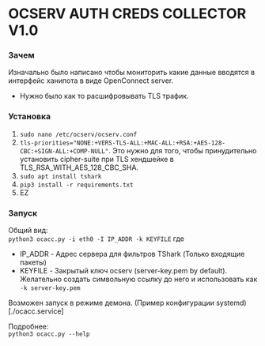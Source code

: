 # OCSERV AUTH CREDS COLLECTOR V1.0

### Зачем
Изначально было написано чтобы мониторить какие данные вводятся в интерфейс ханипота в виде OpenConnect server. 
+ Нужно было как то расшифровывать TLS трафик.

### Установка
 1. `sudo nano /etc/ocserv/ocserv.conf`
 2. `tls-priorities="NONE:+VERS-TLS-ALL:+MAC-ALL:+RSA:+AES-128-CBC:+SIGN-ALL:+COMP-NULL"`. Это нужно для того, чтобы принудительно установить cipher-suite при TLS хендшейке в TLS_RSA_WITH_AES_128_CBC_SHA.
 3. `sudo apt install tshark`
 4. `pip3 install -r requirements.txt`
 5. EZ

### Запуск
Общий вид:  
`python3 ocacc.py -i eth0 -I IP_ADDR -k KEYFILE`
где
 - IP_ADDR - Адрес сервера для фильтров TShark (Только входящие пакеты)
 - KEYFILE - Закрытый ключ ocserv (server-key.pem by default). Желательно создать символьную ссылку до него и использовать как `-k server-key.pem`

Возможен запуск в режиме демона. (Пример конфигурации systemd)[./ocacc.service]

Подробнее:  
`python3 ocacc.py --help`

